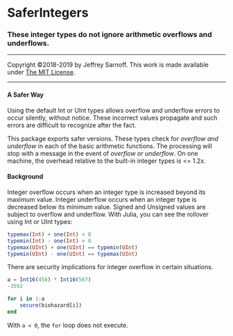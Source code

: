 # SaferIntegers
### These integer types do not ignore arithmetic overflows and underflows.

----

Copyright ©2018-2019 by Jeffrey Sarnoff. This work is made available under [The MIT License](https://opensource.org/licenses/MIT).

----

#### A Safer Way 

Using the default Int or UInt types allows overflow and underflow errors to occur silently, without notice. These incorrect values propagate and such errors are difficult to recognize after the fact.

This package exports safer versions. These types check for _overflow and underflow_ in each of the basic arithmetic functions. The processing will stop with a message in the event of _overflow or underflow_.  On one machine, the overhead relative to the built-in integer types is <= 1.2x.

#### Background

Integer overflow occurs when an integer type is increased beyond its maximum value. Integer underflow occurs when an integer type is decreased below its minimum value.  Signed and Unsigned values are subject to overflow and underflow.  With Julia, you can see the rollover using Int or UInt types:

```julia
typemax(Int) + one(Int) < 0
typemin(Int) - one(Int) > 0
typemax(UInt) + one(UInt) == typemin(UInt)
typemin(UInt) - one(UInt) == typemax(UInt)
```

There are security implications for integer overflow in certain situations.

```julia
a = Int16(456) * Int16(567)
-3592

for i in 1:a
    secure(biohazard[i])
end
```
With `a < 0`, the `for` loop does not execute.
